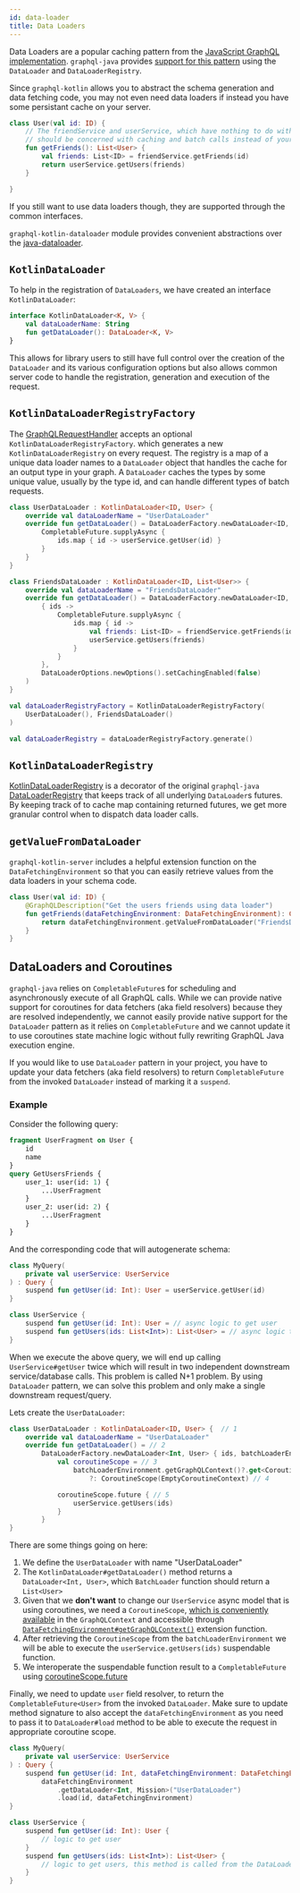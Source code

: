 ```yaml
---
id: data-loader
title: Data Loaders
---
```

Data Loaders are a popular caching pattern from the [JavaScript GraphQL implementation](https://github.com/graphql/dataloader).
`graphql-java` provides [support for this pattern](https://www.graphql-java.com/documentation/v16/batching/)
using the `DataLoader` and `DataLoaderRegistry`.

Since `graphql-kotlin` allows you to abstract the schema generation and data fetching code, you may not even need
data loaders if instead you have some persistant cache on your server.

```kotlin
class User(val id: ID) {
    // The friendService and userService, which have nothing to do with GraphQL,
    // should be concerned with caching and batch calls instead of your schema classes
    fun getFriends(): List<User> {
        val friends: List<ID> = friendService.getFriends(id)
        return userService.getUsers(friends)
    }

}
```

If you still want to use data loaders though, they are supported through the common interfaces.

`graphql-kotlin-dataloader` module provides convenient abstractions over the [java-dataloader](https://github.com/graphql-java/java-dataloader).

## `KotlinDataLoader`

To help in the registration of `DataLoaders`, we have created an interface `KotlinDataLoader`:

```kotlin
interface KotlinDataLoader<K, V> {
    val dataLoaderName: String
    fun getDataLoader(): DataLoader<K, V>
}
```

This allows for library users to still have full control over the creation of the `DataLoader` and its various configuration
options but also allows common server code to handle the registration, generation and execution of the request.

## `KotlinDataLoaderRegistryFactory`

The [GraphQLRequestHandler](../graphql-request-handler.md) accepts an optional `KotlinDataLoaderRegistryFactory`.
which generates a new `KotlinDataLoaderRegistry` on every request. The registry is a map of a unique data loader names to a `DataLoader` object that handles the cache for an output type in your graph.
A `DataLoader` caches the types by some unique value, usually by the type id, and can handle different types of batch requests.

```kotlin
class UserDataLoader : KotlinDataLoader<ID, User> {
    override val dataLoaderName = "UserDataLoader"
    override fun getDataLoader() = DataLoaderFactory.newDataLoader<ID, User> { ids ->
        CompletableFuture.supplyAsync {
            ids.map { id -> userService.getUser(id) }
        }
    }
}

class FriendsDataLoader : KotlinDataLoader<ID, List<User>> {
    override val dataLoaderName = "FriendsDataLoader"
    override fun getDataLoader() = DataLoaderFactory.newDataLoader<ID, User>(
        { ids ->
            CompletableFuture.supplyAsync {
                ids.map { id ->
                    val friends: List<ID> = friendService.getFriends(id)
                    userService.getUsers(friends)
                }
            }
        },
        DataLoaderOptions.newOptions().setCachingEnabled(false)
    )
}

val dataLoaderRegistryFactory = KotlinDataLoaderRegistryFactory(
    UserDataLoader(), FriendsDataLoader()
)

val dataLoaderRegistry = dataLoaderRegistryFactory.generate()
```

## `KotlinDataLoaderRegistry`

[KotlinDataLoaderRegistry](https://github.com/ExpediaGroup/graphql-kotlin/blob/master/executions/graphql-kotlin-dataloader/src/main/kotlin/com/expediagroup/graphql/dataloader/KotlinDataLoaderRegistry.kt)
is a decorator of the original `graphql-java` [DataLoaderRegistry](https://github.com/graphql-java/java-dataloader/blob/master/src/main/java/org/dataloader/DataLoaderRegistry.java)
that keeps track of all underlying `DataLoader`s futures. By keeping track of to cache map containing returned futures,
we get more granular control when to dispatch data loader calls.

## `getValueFromDataLoader`

`graphql-kotlin-server` includes a helpful extension function on the `DataFetchingEnvironment` so that you can easily retrieve values from the data loaders in your schema code.

```kotlin
class User(val id: ID) {
    @GraphQLDescription("Get the users friends using data loader")
    fun getFriends(dataFetchingEnvironment: DataFetchingEnvironment): CompletableFuture<List<User>> {
        return dataFetchingEnvironment.getValueFromDataLoader("FriendsDataLoader", id)
    }
}
```

## DataLoaders and Coroutines

`graphql-java` relies on `CompletableFuture`s for scheduling and asynchronously execute of all GraphQL calls.
While we can provide native support for coroutines for data fetchers (aka field resolvers) because they are resolved
independently, we cannot easily provide native support for the `DataLoader` pattern as it relies
on `CompletableFuture` and we cannot update it to use coroutines state machine logic without fully rewriting
GraphQL Java execution engine.

If you would like to use `DataLoader` pattern in your project, you have to update your data fetchers (aka field resolvers) to return
`CompletableFuture` from the invoked `DataLoader` instead of marking it a `suspend`.

### Example

Consider the following query:

```graphql
fragment UserFragment on User {
    id
    name
}
query GetUsersFriends {
    user_1: user(id: 1) {
        ...UserFragment
    }
    user_2: user(id: 2) {
        ...UserFragment
    }
}
```

And the corresponding code that will autogenerate schema:

```kotlin
class MyQuery(
    private val userService: UserService
) : Query {
    suspend fun getUser(id: Int): User = userService.getUser(id)
}

class UserService {
    suspend fun getUser(id: Int): User = // async logic to get user
    suspend fun getUsers(ids: List<Int>): List<User> = // async logic to get users
}
```

When we execute the above query, we will end up calling `UserService#getUser` twice which will result in two independent
downstream service/database calls. This problem is called N+1 problem. By using `DataLoader` pattern,
we can solve this problem and only make a single downstream request/query.

Lets create the `UserDataLoader`:

```kotlin
class UserDataLoader : KotlinDataLoader<ID, User> {  // 1
    override val dataLoaderName = "UserDataLoader"
    override fun getDataLoader() = // 2
        DataLoaderFactory.newDataLoader<Int, User> { ids, batchLoaderEnvironment ->
            val coroutineScope = // 3
                batchLoaderEnvironment.getGraphQLContext()?.get<CoroutineScope>()
                    ?: CoroutineScope(EmptyCoroutineContext) // 4

            coroutineScope.future { // 5
                userService.getUsers(ids)
            }
        }
}

```

There are some things going on here:

1. We define the `UserDataLoader` with name "UserDataLoader"
2. The `KotlinDataLoader#getDataLoader()` method returns a `DataLoader<Int, User>`, which `BatchLoader` function should return a `List<User>`
3. Given that we **don't want** to change our `UserService` async model that is using coroutines, we need a `CoroutineScope`, [which is conveniently available](../../schema-generator/execution/async-models/#coroutines) in the `GraphQLContext` and accessible through [`DataFetchingEnvironment#getGraphQLContext()`](https://github.com/ExpediaGroup/graphql-kotlin/blob/master/executions/graphql-kotlin-dataloader-instrumentation/src/main/kotlin/com/expediagroup/graphql/dataloader/instrumentation/extensions/BatchLoaderEnvironmentExtensions.kt#L43) extension function.
4. After retrieving the `CoroutineScope` from the `batchLoaderEnvironment` we will be able to execute the `userService.getUsers(ids)` suspendable function.
5. We interoperate the suspendable function result to a `CompletableFuture` using [coroutineScope.future](https://kotlinlang.org/api/kotlinx.coroutines/kotlinx-coroutines-jdk8/kotlinx.coroutines.future/future.html)

Finally, we need to update `user` field resolver, to return the `CompletableFuture<User>` from the invoked `DataLoader`.
Make sure to update method signature to also accept the `dataFetchingEnvironment` as you need to pass it to `DataLoader#load` method to be able to execute the request in appropriate coroutine scope.

```kotlin
class MyQuery(
    private val userService: UserService
) : Query {
    suspend fun getUser(id: Int, dataFetchingEnvironment: DataFetchingEnvironment): User =
        dataFetchingEnvironment
            .getDataLoader<Int, Mission>("UserDataLoader")
            .load(id, dataFetchingEnvironment)
}

class UserService {
    suspend fun getUser(id: Int): User {
        // logic to get user
    }
    suspend fun getUsers(ids: List<Int>): List<User> {
        // logic to get users, this method is called from the DataLoader
    }
}
```
